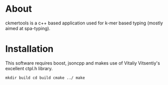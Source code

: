 # About

ckmertools is a c++ based application used for k-mer based typing (mostly aimed at spa-typing).



# Installation

This software requires boost, jsoncpp and makes use of Vitaliy Vitsentiy's excellent ctpl.h library.

`
    mkdir build
    cd build
    cmake ../
    make
`
